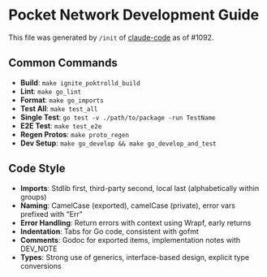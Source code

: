 # Pocket Network Development Guide

This file was generated by `/init` of [claude-code](https://github.com/anthropics/claude-code) as of #1092.

## Common Commands

- **Build**: `make ignite_poktrolld_build`
- **Lint**: `make go_lint`
- **Format**: `make go_imports`
- **Test All**: `make test_all`
- **Single Test**: `go test -v ./path/to/package -run TestName`
- **E2E Test**: `make test_e2e`
- **Regen Protos**: `make proto_regen`
- **Dev Setup**: `make go_develop && make go_develop_and_test`

## Code Style

- **Imports**: Stdlib first, third-party second, local last (alphabetically within groups)
- **Naming**: CamelCase (exported), camelCase (private), error vars prefixed with "Err"
- **Error Handling**: Return errors with context using Wrapf, early returns
- **Indentation**: Tabs for Go code, consistent with gofmt
- **Comments**: Godoc for exported items, implementation notes with DEV_NOTE
- **Types**: Strong use of generics, interface-based design, explicit type conversions
